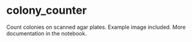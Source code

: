 # colony_counter
Count colonies on scanned agar plates. Example image included. More documentation in the notebook. 

